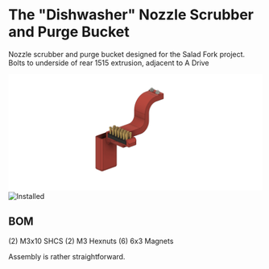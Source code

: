 # The "Dishwasher" Nozzle Scrubber and Purge Bucket

Nozzle scrubber and purge bucket designed for the Salad Fork project.
Bolts to underside of rear 1515 extrusion, adjacent to A Drive

![The Dishwasher](/MODS/Dishwasher/Dishwasher_Model.png)
![Installed](/MODS/Dishwasher/Dishwasher_Installed.png)

## BOM
(2) M3x10 SHCS
(2) M3 Hexnuts
(6) 6x3 Magnets

Assembly is rather straightforward.
